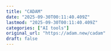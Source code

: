 ```yaml
---
title: "CADAM"
date: "2025-09-30T00:11:40.409Z"
lastmod: "2025-09-30T00:11:40.409Z"
categories: ["AI tools"]
original_url: "https://adam.new/cadam"
draft: false
---
```

